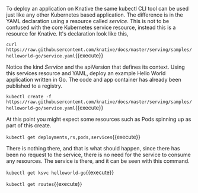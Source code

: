 To deploy an application on Knative the same kubectl CLI tool can be used just like any other Kubernetes based application. The difference is in the YAML declaration using a resource called _service_. This is not to be confused with the core Kubernetes service resource, instead this is a resource for Knative. It's declaration look like this, 

`curl https://raw.githubusercontent.com/knative/docs/master/serving/samples/helloworld-go/service.yaml`{{execute}}

Notice the kind _Service_ and the apiVersion that defines its context. Using this services resource and YAML, deploy an example Hello World application written in Go. The code and app container has already been published to a registry.

`kubectl create -f https://raw.githubusercontent.com/knative/docs/master/serving/samples/helloworld-go/service.yaml`{{execute}}

At this point you might expect some resources such as Pods spinning up as part of this create.

`kubectl get deployments,rs,pods,services`{{execute}}

There is nothing there, and that is what should happen, since there has been no request to the service, there is no need for the service to consume any resources. The service   is there, and it can be seen with this command.

`kubectl get ksvc helloworld-go`{{execute}}

`kubectl get routes`{{execute}}
